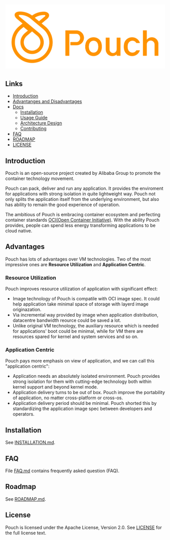 
## ![Pouch](docs/logo/pouch_10x4_orange.png)

## Links

- [Introduction](#introduction)
- [Advantanges and Disadvantages](#advantages)
- [Docs](docs)
    - [Installation](#installation)
    - [Usage Guide](docs/commandline)
    - [Architecture Design](docs/architecture.md)
    - [Contributing](CONTRIBUTING.md)
- [FAQ](FAQ.md)
- [ROADMAP](ROADMAP.md)
- [LICENSE](LICENSE)

## Introduction

Pouch is an open-source project created by Alibaba Group to promote the container technology movement. 

Pouch can pack, deliver and run any application. It provides the enviroment for applications with strong isolation in quite lightweight way. Pouch not only splits the application itself from the underlying environment, but also has ability to remain the good experience of operation.

The ambitious of Pouch is embracing container ecosystem and perfecting container standards [OCI(Open Container Initiative)](https://github.com/opencontainers). With the ability Pouch provides, people can spend less energy transforming applications to be cloud native. 

## Advantages

Pouch has lots of advantages over VM technologies. Two of the most impressive ones are **Resource Utilization** and **Application Centric**.

### Resource Utilization

Pouch improves resource utilization of application with significant effect:

* Image technology of Pouch is compatile with OCI image spec. It could help application take minimal space of storage with layerd image originazation.
* Via incremental way provided by image when application distribution, datacentre bandwidth reource could be saved a lot.
* Unlike original VM technology, the auxiliary resource which is needed for applications' boot could be minimal, while for VM there are resources spared for kernel and system services and so on.

### Application Centric

Pouch pays more emphasis on view of application, and we can call this "application centric":

* Application needs an absolutely isolated environment. Pouch provides strong isolation for them with cutting-edge technology both within kernel support and beyond kernel mode.
* Application delivery turns to be out of box. Pouch improve the portability of application, no matter cross-platform or cross-os.
* Application delivery period should be minimal. Pouch shorted this by standardizing the application image spec between developers and operators.

## Installation

See [INSTALLATION.md](INSTALLATION.md).

## FAQ
File [FAQ.md](FAQ.md) contains frequently asked question (FAQ).

## Roadmap

See [ROADMAP.md](ROADMAP.md).

## License

Pouch is licensed under the Apache License, Version 2.0. See [LICENSE](LICENSE) for the full license text.
